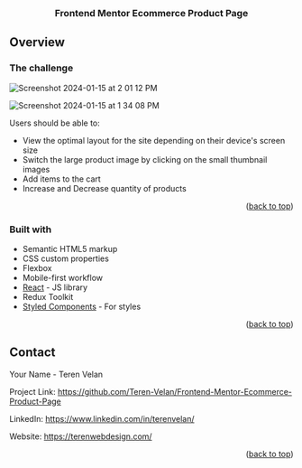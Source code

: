 <br />
<div align="center">

  <h3 align="center">Frontend Mentor Ecommerce Product Page</h3>
</div>

<!-- ABOUT THE PROJECT -->
## Overview

### The challenge

![Screenshot 2024-01-15 at 2 01 12 PM](https://github.com/Teren-Velan/Frontend-Mentor-Ecommerce-Product-Page/assets/63656708/13255342-dbfe-4a1c-a6d8-760c1809fca9)

![Screenshot 2024-01-15 at 1 34 08 PM](https://github.com/Teren-Velan/Frontend-Mentor-Ecommerce-Product-Page/assets/63656708/525b2f59-c91f-43cd-b01f-a150c1a31657)


Users should be able to:

- View the optimal layout for the site depending on their device's screen size
- Switch the large product image by clicking on the small thumbnail images
- Add items to the cart
- Increase and Decrease quantity of products

<p align="right">(<a href="#readme-top">back to top</a>)</p>



### Built with

- Semantic HTML5 markup
- CSS custom properties
- Flexbox
- Mobile-first workflow
- [React](https://reactjs.org/) - JS library
- Redux Toolkit
- [Styled Components](https://styled-components.com/) - For styles

<p align="right">(<a href="#readme-top">back to top</a>)</p>


<!-- CONTACT -->
## Contact

Your Name - Teren Velan 

Project Link: https://github.com/Teren-Velan/Frontend-Mentor-Ecommerce-Product-Page

LinkedIn: https://www.linkedin.com/in/terenvelan/

Website: https://terenwebdesign.com/

<p align="right">(<a href="#readme-top">back to top</a>)</p>


